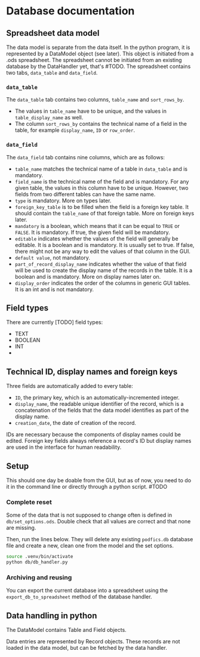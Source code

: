 # Database documentation

## Spreadsheet data model

The data model is separate from the data itself.
In the python program, it is represented by a DataModel object (see later). This object is initiated from a .ods spreadsheet.
The spreadsheet cannot be initiated from an existing database by the DataHandler yet, that's #TODO.
The spreadsheet contains two tabs, `data_table` and `data_field`.

### `data_table`

The `data_table` tab contains two columns, `table_name` and `sort_rows_by`.

- The values in `table_name` have to be unique, and the values in `table_display_name` as well.
- The column `sort_rows_by` contains the technical name of a field in the table, for example `display_name`, `ID` or `row_order`.

### `data_field`

The `data_field` tab contains nine columns, which are as follows:

- `table_name` matches the technical name of a table in `data_table` and is mandatory.
- `field_name` is the technical name of the field and is mandatory. For any given table, the values in this column have to be unique. However, two fields from two different tables can have the same name.
- `type` is mandatory. More on types later.
- `foreign_key_table` is to be filled when the field is a foreign key table. It should contain the `table_name` of that foreign table. More on foreign keys later.
- `mandatory` is a boolean, which means that it can be equal to `TRUE` or `FALSE`. It is mandatory. If true, the given field will be mandatory.
- `editable` indicates whether the values of the field will generally be editable. It is a boolean and is mandatory. It is usually set to true. If false, there might not be any way to edit the values of that column in the GUI.
- `default value`, not mandatory.
- `part_of_record_display_name` indicates whether the value of that field will be used to create the display name of the records in the table. It is a boolean and is mandatory. More on display names later on.
- `display_order` indicates the order of the columns in generic GUI tables. It is an int and is not mandatory.

## Field types

There are currently [TODO] field types:

- TEXT
- BOOLEAN
- INT
- 

## Technical ID, display names and foreign keys

Three fields are automatically added to every table:

- `ID`, the primary key, which is an automatically-incremented integer.
- `display_name`, the readable unique identifier of the record, which is a concatenation of the fields that the data model identifies as part of the display name.
- `creation_date`, the date of creation of the record.

IDs are necessary because the components of display names could be edited. Foreign key fields always reference a record's ID but display names are used in the interface for human readability.

## Setup

This should one day be doable from the GUI, but as of now, you need to do it in the command line or directly through a python script. #TODO

### Complete reset

Some of the data that is not supposed to change often is defined in `db/set_options.ods`. Double check that all values are correct and that none are missing.

Then, run the lines below. They will delete any existing `podfics.db` database file and create a new, clean one from the model and the set options.

```bash
source .venv/bin/activate
python db/db_handler.py
```

### Archiving and reusing

You can export the current database into a spreadsheet using the `export_db_to_spreadsheet` method of the database handler.

## Data handling in python



The DataModel contains Table and Field objects.

Data entries are represented by Record objects. These records are not loaded in the data model, but can be fetched by the data handler.


